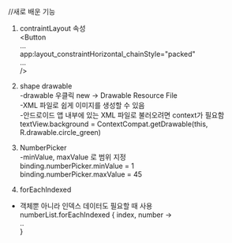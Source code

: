 
//새로 배운 기능
1. contraintLayout 속성<br />
<Button <br />
... <br />
   app:layout_constraintHorizontal_chainStyle="packed" <br />
... <br />
/> <br />

2. shape drawable<br />
-drawable 우클릭 new -> Drawable Resource File<br />
-XML 파일로 쉽게 이미지를 생성할 수 있음<br />
-안드로이드 앱 내부에 있는 XML 파일로 불러오려면 context가 필요함<br />
textView.background = ContextCompat.getDrawable(this, R.drawable.circle_green)<br />

3. NumberPicker<br />
-minValue, maxValue 로 범위 지정<br />
binding.numberPicker.minValue = 1<br />
binding.numberPicker.maxValue = 45<br />

4. forEachIndexed<br />
- 객체뿐 아니라 인덱스 데이터도 필요할 때 사용<br />
 numberList.forEachIndexed { index, number -> <br />
   ..<br />
}<br />


